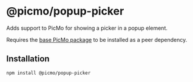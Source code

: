 # @picmo/popup-picker

Adds support to PicMo for showing a picker in a popup element.

Requires the [base PicMo package](../picmo) to be installed as a peer dependency.

## Installation

```
npm install @picmo/popup-picker
```
